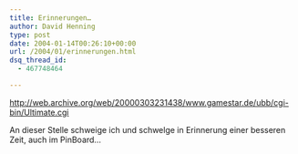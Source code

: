 ```yaml
---
title: Erinnerungen…
author: David Henning
type: post
date: 2004-01-14T00:26:10+00:00
url: /2004/01/erinnerungen.html
dsq_thread_id:
  - 467748464

---
```

<http://web.archive.org/web/20000303231438/www.gamestar.de/ubb/cgi-bin/Ultimate.cgi> 

An dieser Stelle schweige ich und schwelge in Erinnerung einer besseren Zeit, auch im PinBoard&#8230;